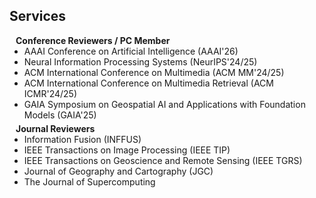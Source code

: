 <!-- ## Services -->
<h2 id="services">
  Services
</h2>
<h4 style="margin:0 10px 0;">Conference Reviewers / PC Member</h4>

<ul style="margin:0 0 5px;">
  <li><autocolor>AAAI Conference on Artificial Intelligence (AAAI'26)</autocolor></li>
  <li><autocolor>Neural Information Processing Systems (NeurIPS'24/25)</autocolor></li>
  <li><autocolor>ACM International Conference on Multimedia (ACM MM'24/25)</autocolor></li>
  <li><autocolor>ACM International Conference on Multimedia Retrieval (ACM ICMR'24/25)</autocolor></li>
  <li><autocolor>GAIA Symposium on Geospatial AI and Applications with Foundation Models (GAIA'25)</autocolor></li>
</ul>

<h4 style="margin:0 10px 0;">Journal Reviewers</h4>

<ul style="margin:0 0 20px;">
  <li><autocolor>Information Fusion (INFFUS)</autocolor></li>
  <li><autocolor>IEEE Transactions on Image Processing (IEEE TIP)</autocolor></li>
  <li><autocolor>IEEE Transactions on Geoscience and Remote Sensing (IEEE TGRS)</autocolor></li>
  <li><autocolor>Journal of Geography and Cartography (JGC)</autocolor></li>
  <li><autocolor>The Journal of Supercomputing</autocolor></li>
</ul>